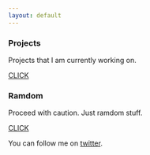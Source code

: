 ```yaml
---
layout: default
---
```


### Projects

Projects that I am currently working on. 

[CLICK](./projects/)

### Ramdom

Proceed with caution. Just ramdom stuff.

[CLICK](./ramdom/)

You can follow me on [twitter](https://twitter.com/AlexisReyesJR).

